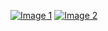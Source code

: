 [![Image 1](https://i.ibb.co/CpLd1nx2/image.png)](https://ibb.co/RG8nvCL)
[![Image 2](https://i.ibb.co/GvK6LmWH/image.png)](https://ibb.co/7Jwf5hn)
